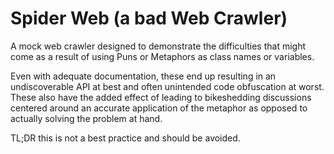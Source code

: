 # Spider Web (a bad Web Crawler)

A mock web crawler designed to demonstrate the difficulties that might come as a result of
using Puns or Metaphors as class names or variables.

Even with adequate documentation, these end up resulting in an undiscoverable API at best and often unintended code obfuscation at worst. These also have the added effect of leading to bikeshedding discussions centered around an accurate application of the metaphor as opposed to actually solving the problem at hand. 

TL;DR this is not a best practice and should be avoided.
